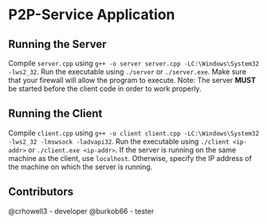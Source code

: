 # P2P-Service Application

## Running the Server

Compile `server.cpp` using `g++ -o server server.cpp -LC:\Windows\System32 -lws2_32`. Run the executable using `./server` or `./server.exe`. Make sure that your firewall will allow the program to execute. Note: The server **MUST** be started before the client code in order to work properly.

## Running the Client

Compile `client.cpp` using `g++ -o client client.cpp -LC:\Windows\System32 -lws2_32 -lmswsock -ladvapi32`. Run the executable using `./client <ip-addr>` or `./client.exe <ip-addr>`. If the server is running on the same machine as the client, use `localhost`. Otherwise, specify the IP address of the machine on which the server is running.

## Contributors

@crhowell3 - developer
@burkob66 - tester
